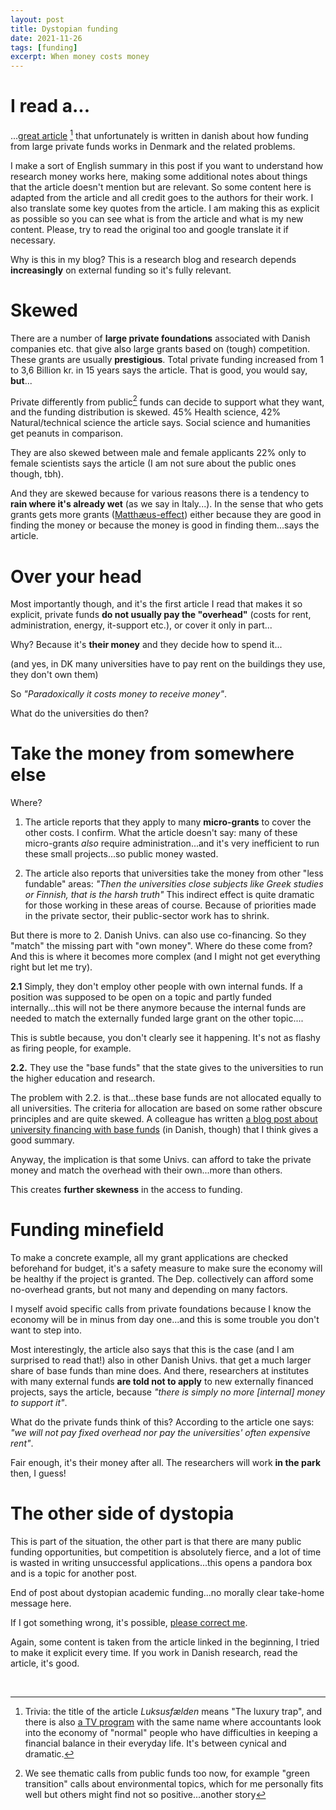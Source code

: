 ```yaml
---
layout: post
title: Dystopian funding
date: 2021-11-26
tags: [funding]
excerpt: When money costs money
---
```



# I read a... 


...[great article](https://www.weekendavisen.dk/2021-47/samfund/luksusfaelden) [^1] that unfortunately is written in danish about how funding from large private funds works in Denmark and the related problems.

I make a sort of English summary in this post if you want to understand how research money works here, making some additional notes about things that the article doesn't mention but are relevant. So some content here is adapted from the article and all credit goes to the authors for their work. I also translate some key quotes from the article. I am making this as explicit as possible so you can see what is from the article and what is my new content. Please, try to read the original too and google translate it if necessary.

Why is this in my blog? This is a research blog and research depends **increasingly** on external funding so it's fully relevant.

# Skewed

There are a number of **large private foundations** associated with Danish companies etc. that give also large grants based on (tough) competition. These grants are usually **prestigious**. Total private funding increased from 1 to 3,6 Billion kr. in 15 years says the article. That is good, you would say, **but**...

Private differently from public[^2] funds can decide to support what they want, and the funding distribution is skewed. 45% Health science, 42% Natural/technical science the article says. Social science and humanities get peanuts in comparison.

They are also skewed between male and female applicants 22% only to female scientists says the article (I am not sure about the public ones though, tbh).

And they are skewed because for various reasons there is a tendency to **rain where it's already wet** (as we say in Italy...). In the sense that who gets grants gets more grants ([Matthæus-effect](https://en.wikipedia.org/wiki/Matthew_effect)) either because they are good in finding the money or because the money is good in finding them...says the article.


# Over your head

Most importantly though, and it's the first article I read that makes it so explicit, private funds **do not usually pay the "overhead"** (costs for rent, administration, energy, it-support etc.), or cover it only in part...

Why? Because it's **their money** and they decide how to spend it... 

(and yes, in DK many universities have to pay rent on the buildings they use, they don't own them)

So _"Paradoxically it costs money to receive money"_.

What do the universities do then? 

# Take the money from somewhere else

Where?

1. The article reports that they apply to many **micro-grants** to cover the other costs.  I confirm. What the article doesn't say: many of these micro-grants _also_ require administration...and it's very inefficient to run these small projects...so public money wasted.

2. The article also reports that universities take the money from other "less fundable" areas: _"Then the universities close subjects like Greek studies or Finnish, that is the harsh truth"_ This indirect effect is quite dramatic for those working in these areas of course. Because of priorities made in the private sector, their public-sector work has to shrink.

But there is more to 2. Danish Univs. can also use co-financing. So they "match" the missing part with "own money". Where do these come from? And this is where it becomes more complex (and I might not get everything right but let me try).

**2.1** Simply, they don't employ other people with own internal funds. If a position was supposed to be open on a topic and partly funded internally...this will not be there anymore because the internal funds are needed to match the externally funded large grant on the other topic.... 

This is subtle because, you don't clearly see it happening. It's not as flashy as firing people, for example.

**2.2.** They use the "base funds" that the state gives to the universities to run the higher education and research.

The problem with 2.2. is that...these base funds are not allocated equally to all universities. The criteria for allocation are based on some rather obscure principles and are quite skewed. A colleague has written [a blog post about university financing with base funds](https://mikl.dk/da/post/2020-uni-finansiering/) (in Danish, though) that I think gives a good summary. 

Anyway, the implication is that some Univs. can afford to take the private money and match the overhead with their own...more than others.

This creates **further skewness** in the access to funding.


# Funding minefield

To make a concrete example, all my grant applications are checked beforehand for budget, it's a safety measure to make sure the economy will be healthy if the project is granted. The Dep. collectively can afford some no-overhead grants, but not many and depending on many factors.

I myself avoid specific calls from private foundations because I know the economy will be in minus from day one...and this is some trouble you don't want to step into.

Most interestingly, the article also says that this is the case (and I am surprised to read that!) also in other Danish Univs. that get a much larger share of base funds than mine does. And there, researchers at institutes with many external funds **are told not to apply** to new externally financed projects, says the article, because _"there is simply no more [internal] money to support it"_.

What do the private funds think of this? According to the article one says: _"we will not pay fixed overhead nor pay the universities' often expensive rent"_. 

Fair enough, it's their money after all. The researchers will work **in the park** then, I guess!

# The other side of dystopia

This is part of the situation, the other part is that there are many public funding opportunities, but competition is absolutely fierce, and a lot of time is wasted in writing unsuccessful applications...this opens a pandora box and is a topic for another post.

End of post about dystopian academic funding...no morally clear take-home message here.

If I got something wrong, it's possible, [please correct me](mailto:massimo@plan.aau.dk).

Again, some content is taken from the article linked in the beginning, I tried to make it explicit every time. If you work in Danish research, read the article, it's good.


&nbsp; 


[^1]: Trivia: the title of the article _Luksusfælden_ means "The luxury trap", and there is also [a TV program](https://www.imdb.com/title/tt1515457/) with the same name where accountants look into the economy of "normal" people who have difficulties in keeping a financial balance in their everyday life. It's between cynical and dramatic.

[^2]: We see thematic calls from public funds too now, for example "green transition" calls about environmental topics, which for me personally fits well but others might find not so positive...another story
